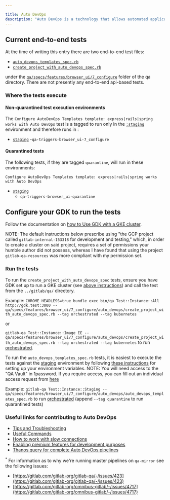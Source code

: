 ```yaml
---

title: Auto DevOps
description: "Auto DevOps is a technology that allows automated application of DevOps best practices."
---
```








## Current end-to-end tests
At the time of writing this entry there are two end-to-end test files:
- [`auto_devops_templates_spec.rb`](https://gitlab.com/gitlab-org/gitlab/-/blob/master/qa/qa/specs/features/browser_ui/7_configure/auto_devops/auto_devops_templates_spec.rb)
- [`create_project_with_auto_devops_spec.rb`](https://gitlab.com/gitlab-org/gitlab/-/blob/master/qa/qa/specs/features/browser_ui/7_configure/auto_devops/create_project_with_auto_devops_spec.rb)

under the [`qa/specs/features/browser_ui/7_configure`](https://gitlab.com/gitlab-org/gitlab/-/tree/master/qa/qa/specs/features/browser_ui/7_configure) folder of the qa directory. There are not presently any end-to-end api-based tests.


### Where the tests execute

#### Non-quarantined test execution environments
The `Configure AutoDevOps Templates template: express|rails|spring works with Auto DevOps` test is a tagged to run only in the [`:staging`](https://ops.gitlab.net/gitlab-org/quality/staging/-/pipelines) environment and therefore runs in :
- [`staging`](https://ops.gitlab.net/gitlab-org/quality/staging/-/pipelines)
    -`qa-triggers-browser_ui-7_configure`

#### Quarantined tests
The following tests, if they are tagged `quarantine`, will run in these environments:

`Configure AutoDevOps Templates template: express|rails|spring works with Auto DevOps`
- [`staging`](https://ops.gitlab.net/gitlab-org/quality/staging/-/pipelines)
    - `qa-triggers-browser_ui-quarantine`


## Configure your GDK to run the tests
Follow the documentation on [how to Use GDK with a GKE cluster](https://gitlab.com/gitlab-org/gitlab-development-kit/-/tree/master/doc/howto/kubernetes#use-gdk-with-a-gke-cluster).

NOTE: The default instructions below prescribe using "the GCP project called `gitlab-internal-153318` for development and testing," which, in order to create a cluster on said project, requires a set of permissions your humble author did not possess, whereas I have found that using the project `gitlab-qa-resources` was more compliant with my permission set.

### Run the tests
To run the `create_project_with_auto_devops_spec` tests, ensure you have GDK set up to run a GKE cluster (see [above instructions](/handbook/engineering/development/ops/configure/autodevops/#configure-your-gdk-to-run-the-tests)) and call the test from the `../gitlab/qa/` directory.

Example: `CHROME_HEADLESS=true bundle exec bin/qa Test::Instance::All http://gdk.test:3000 -- qa/specs/features/browser_ui/7_configure/auto_devops/create_project_with_auto_devops_spec.rb --tag orchestrated --tag kubernetes`

or

`gitlab-qa Test::Instance::Image EE -- qa/specs/features/browser_ui/7_configure/auto_devops/create_project_with_auto_devops_spec.rb --tag orchestrated --tag kubernetes` to run [orchestrated](https://gitlab.com/gitlab-org/gitlab-qa/-/blob/master/docs/what_tests_can_be_run.md#orchestrated-tests).

To run the `auto_devops_templates_spec.rb` tests, it is easiest to execute the tests against the [staging](https://staging.gitlab.com/) environment by following [these instructions](https://gitlab.com/gitlab-org/gitlab-qa/-/blob/master/docs/what_tests_can_be_run.md#testinstancestaging) for setting up your environment variables.
NOTE: You will need access to the "QA Vault" in 1password. If you require access, you can fill out an individual access request from [here](/handbook/business-technology/end-user-services/onboarding-access-requests/access-requests/#individual-or-bulk-access-request)

Example: `gitlab-qa Test::Instance::Staging -- qa/specs/features/browser_ui/7_configure/auto_devops/auto_devops_templates_spec.rb` to run [orchestrated](https://gitlab.com/gitlab-org/gitlab-qa/-/blob/master/docs/what_tests_can_be_run.md#orchestrated-tests) (append `--tag quarantine` to run quarantined tests)

### Useful links for contributing to Auto DevOps

- [Tips and Troubleshooting](https://gitlab.com/gitlab-org/gitlab-development-kit/-/blob/master/doc/howto/kubernetes/tips_and_troubleshooting.md)
- [Useful Commands](https://gitlab.com/gitlab-org/gitlab-development-kit/-/blob/master/doc/howto/kubernetes/useful_commands.md)
- [How to work with slow connections](https://gitlab.com/gitlab-org/gitlab-development-kit/blob/master/doc/howto/auto_devops/tips_and_troubleshooting.md#qa)
- [Enabling premium features for development purposes](https://license.gitlab.com/users/sign_in)
- [Thanos query for complete Auto DevOps pipelines](https://thanos-query.ops.gitlab.net/graph?g0.range_input=2d&g0.max_source_resolution=0s&g0.expr=sum(increase(auto_devops_pipelines_completed_total%7Benv%3D%22gprd%22%7D%5B6h%5D))%20by%20(status)&g0.tab=0)

<sup>*</sup> For information as to why we're running master pipelines on `qa-mirror` see the following issues:
- [https://gitlab.com/gitlab-org/gitlab-qa/-/issues/423](https://gitlab.com/gitlab-org/gitlab-qa/-/issues/423)
- [https://gitlab.com/gitlab-org/omnibus-gitlab/-/issues/4717](https://gitlab.com/gitlab-org/omnibus-gitlab/-/issues/4717)
